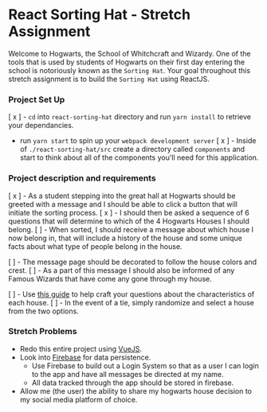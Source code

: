 # React Sorting Hat - Stretch Assignment

Welcome to Hogwarts, the School of Whitchcraft and Wizardy. One of the tools that is used by students of Hogwarts on their first day entering the school is notoriously known as the `Sorting Hat`. Your goal throughout this stretch assignment is to build the `Sorting Hat` using ReactJS.

### Project Set Up

[ x ] - `cd` into `react-sorting-hat` directory and run `yarn install` to retrieve your dependancies.
- run `yarn start` to spin up your `webpack development server`
[ x ] - Inside of `./react-sorting-hat/src` create a directory called `components` and start to think about all of the components you'll need for this application.

### Project description and requirements

[ x ] - As a student stepping into the great hall at Hogwarts should be greeted with a message and I should be able to click a button that will initiate the sorting process.
[ x ] - I should then be asked a sequence of 6 questions that will determine to which of the 4 Hogwarts Houses I should belong.
[ ] - When sorted, I should receive a message about which house I now belong in, that will include a history of the house and some unique facts about what type of people belong in the house.

  [ ] - The message page should be decorated to follow the house colors and crest.
  [ ] - As a part of this message I should also be informed of any Famous Wizards that have come any gone through my house.

[ ] - Use [this guide](http://harrypotter.wikia.com/wiki/Hogwarts_Houses) to help craft your questions about the characteristics of each house.
[ ] - In the event of a tie, simply randomize and select a house from the two options.

### Stretch Problems

- Redo this entire project using [VueJS](https://vuejs.org/).
- Look into [Firebase](https://firebase.google.com/) for data persistence.
  - Use Firebase to build out a Login System so that as a user I can login to the app and have all messages be directed at my name.
  - All data tracked through the app should be stored in firebase.
- Allow me (the user) the ability to share my hogwarts house decision to my social media platform of choice.
